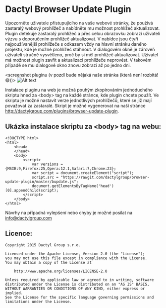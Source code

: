 # Dactyl Browser Update Plugin

Upozorněte uživatele přistupujícího na vaše webové stránky, že používá zastaralý webový prohlížeč a nabídněte mu možnost prohlížeč aktualizovat. Plugin detekuje zastaralý prohlížeč a přes celou obrazovku zobrazí uživateli výzvu s doporučením prohlížeč aktualizovat. V nabídce jsou čtyři nejpoužívanější prohlížeče s odkazem vždy na hlavní stránku daného projektu, kde je možné prohlížeč stáhnout. V dialogovém okně je zároveň uživateli stručně vysvětleno, proč by si měl prohlížeč aktualizovat.  Uživatel má možnost plugin zavřít a aktualizaci prohlížeče neprovést. V takovém případě se mu dialogové okno znovu zobrazí až po jedno dni.

<screenshot pluginu (v pozdí bude nějaká naše stránka (která není rozbitá! 😄))>
![Alt text](/../master/image.png?raw=true "Browser Detect Plugin")

Instalace pluginu na web je možná pouhým zkopírováním jednoduchého skriptu hned za &lt;body&gt; tag na každé stránce, kde plugin chcete použít. Ve skriptu je možné nastavit verze jednotlivých prohlížečů, které se již mají považovat za zastaralé. Skript je možné vygenerovat na naší stránce http://dactylgroup.com/plugins/browser-update-plugin.

Ukázka instalace skriptu za &lt;body&gt; tag na webu:
-------
    <!DOCTYPE html>
    <html>
        <head>
        </head>
        <body>
            <script>
                var versions = {MSIE:9,Firefox:25,Opera:12.1,Safari:7,Chrome:23};
                var script = document.createElement("script");
                script.src = "https://rawgit.com/dactylgroup/browser-update-plugin/master/bupdate.js";
                document.getElementsByTagName('head')[0].appendChild(script);
            </script>
        </body>
    </html>

Návrhy na případná vylepšení nebo chyby je možné posílat na info@dactylgroup.com

Licence:
-------

    Copyright 2015 Dactyl Group s.r.o.

    Licensed under the Apache License, Version 2.0 (the "License");
    you may not use this file except in compliance with the License.
    You may obtain a copy of the License at

        http://www.apache.org/licenses/LICENSE-2.0

    Unless required by applicable law or agreed to in writing, software
    distributed under the License is distributed on an "AS IS" BASIS,
    WITHOUT WARRANTIES OR CONDITIONS OF ANY KIND, either express or implied.
    See the License for the specific language governing permissions and limitations under the License.
